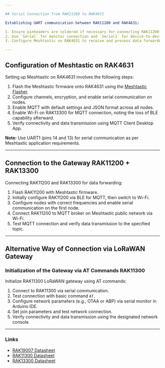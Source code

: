 ```yaml
---

## Serial Connection from RAK11200 to RAK4631

Establishing UART communication between RAK11200 and RAK4631:

1. Ensure pinheaders are soldered if necessary for connecting RAK11200 and RAK4631.
2. Use `Serial` for monitor connection and `Serial1` for device-to-device communication via RX/TX.
3. Configure Meshtastic on RAK4631 to receive and process data forwarded from RAK11200.

---
```


## Configuration of Meshtastic on RAK4631

Setting up Meshtastic on RAK4631 involves the following steps:

1. Flash the Meshtastic firmware onto RAK4631 using the [Meshtastic Flasher](https://flasher.meshtastic.org/).
2. Configure channels, encryption, and enable serial communication on nodes.
3. Enable MQTT with default settings and JSON format across all nodes.
4. Enable Wi-Fi on RAK13300 for MQTT connection, noting the loss of BLE capability afterward.
5. Verify connectivity and data transmission using MQTT Client Desktop App.

**Note:** Use UART1 (pins 14 and 13) for serial communication as per Meshtastic application requirements.

---

## Connection to the Gateway RAK11200 + RAK13300

Connecting RAK11200 and RAK13300 for data forwarding:

1. Flash RAK11200 with Meshtastic firmware.
2. Initially configure RAK11200 via BLE for MQTT, then switch to Wi-Fi.
3. Configure nodes with correct frequencies and enable serial communication on the first node.
4. Connect RAK11200 to MQTT broker on Meshtastic public network via Wi-Fi.
5. Test MQTT connection and verify data transmission to the specified topic.

---

## Alternative Way of Connection via LoRaWAN Gateway

### Initialization of the Gateway via AT Commands RAK11300

Initialize RAK11300 LoRaWAN gateway using AT commands:

1. Connect to RAK11300 via serial communication.
2. Test connection with basic command `AT`.
3. Configure network parameters (e.g., OTAA or ABP) via serial monitor in Arduino IDE.
4. Set join parameters and test network connection.
5. Verify connectivity and data transmission using the designated network console.

---

### Links

- [RAK19007 Datasheet](https://docs.rakwireless.com/product-categories/wisblock/rak19007/datasheet/)
- [RAK11300 Datasheet](https://docs.rakwireless.com/product-categories/wisduo/rak11300-module/datasheet/)
- [RAK13300 Datasheet](https://docs.rakwireless.com/product-categories/wisblock/rak13300/datasheet/)
